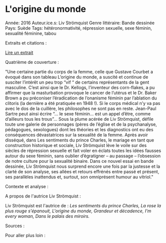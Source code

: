 # L'origine du monde

Année: 2016
Auteur.ice.s: Liv Strömquist
Genre littéraire: Bande dessinée
Pays: Suède
Tags: hétéronormativité, répression sexuelle, sexe féminin, sexualité féminine, tabou

Extraits et citations : 

[Lire un extrait](https://u.pcloud.link/publink/show?code=XZlMswZQ0Rb4k8wpfzEr7S9xGeRLYiayV4y)

Quatrième de couverture :

"Une certaine partie du corps de la femme, celle que Gustave Courbet a évoqué dans son tableau L’origine du monde, a suscité et continue de susciter l’intérêt un peu trop “vif “ de certains représentants de la gent masculine. C’est ainsi que le Dr. Kellogs, l’inventeur des corn-flakes, a pu affirmer que la masturbation provoque le cancer de l’utérus et le Dr. Baker Brown a pu préconiser l’éradication de l’onanisme féminin par l’ablation du clitoris (la dernière a été pratiquée en 1948 !). Si le corps médical n’y va pas avec le dos de la cuillère, les philosophes ne sont pas en reste. Jean-Paul Sartre peut ainsi écrire “… le sexe féminin… est un appel d’être, comme d’ailleurs tous les trous”… Sous la plume acérée de Liv Strömquist, défile toute une galerie de personnages (pères de l’église et de la psychanalyse, pédagogues, sexologues) dont les théories et les diagnostics ont eu des conséquences dévastatrices sur la sexualité de la femme. Après avoir disséqué, dans Les sentiments du prince Charles, le mariage en tant que construction historique et sociale, Liv Strömquist lève le voile sur des siècles de répression sexuelle et fait voler en éclats toutes les idées fausses autour du sexe féminin, sans oublier d’égratigner – au passage – l’obsession de notre culture pour la sexualité binaire. Dans ce nouvel essai en bande dessinée, Liv Strömquist nous surprend encore une fois par la justesse et la clarté de son analyse, ses allées et retours effrénés entre passé et présent, ses parallèles inattendus et, surtout, son omniprésent humour au vitriol."

Contexte et analyse : 

A propos de l'autrice Liv Strömquist : 

Liv Strömquist est l'autrice de : *Les sentiments du prince Charles, La rose la plus rouge s'épanouit, L'origine du monde, Grandeur et décadence, I'm every woman, Dans le palais des miroirs.* 

Sources : 

Pour aller plus loin :